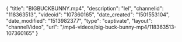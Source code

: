 {
    "title": "BIGBUCKBUNNY.mp4",
    "description": "lel",
    "channelid": "118363513",
    "videoid": "107360165",
    "date_created": "1501553104",
    "date_modified": "1513982377",
    "type": "captivate",
    "layout": "channelVideo",
    "url": "\/mp4-videos\/big-buck-bunny-mp4\/118363513-107360165"
}